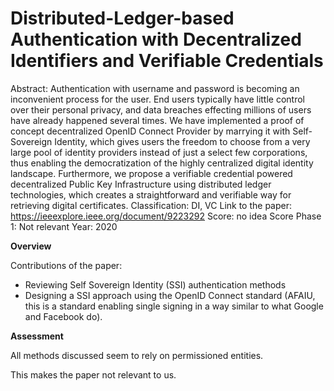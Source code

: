 # Distributed-Ledger-based Authentication with Decentralized Identifiers and Verifiable Credentials

Abstract: Authentication with username and password is becoming an inconvenient process for the user. End users typically have little control over their personal privacy, and data breaches effecting millions of users have already happened several times. We have implemented a proof of concept decentralized OpenID Connect Provider by marrying it with Self-Sovereign Identity, which gives users the freedom to choose from a very large pool of identity providers instead of just a select few corporations, thus enabling the democratization of the highly centralized digital identity landscape. Furthermore, we propose a verifiable credential powered decentralized Public Key Infrastructure using distributed ledger technologies, which creates a straightforward and verifiable way for retrieving digital certificates.
Classification: DI, VC
Link to the paper: https://ieeexplore.ieee.org/document/9223292
Score: no idea
Score Phase 1: Not relevant
Year: 2020

**Overview**

Contributions of the paper:

- Reviewing Self Sovereign Identity (SSI) authentication methods
- Designing a SSI approach using the OpenID Connect standard (AFAIU, this is a standard enabling single signing in a way similar to what Google and Facebook do).

**Assessment**

All methods discussed seem to rely on permissioned entities. 

This makes the paper not relevant to us.